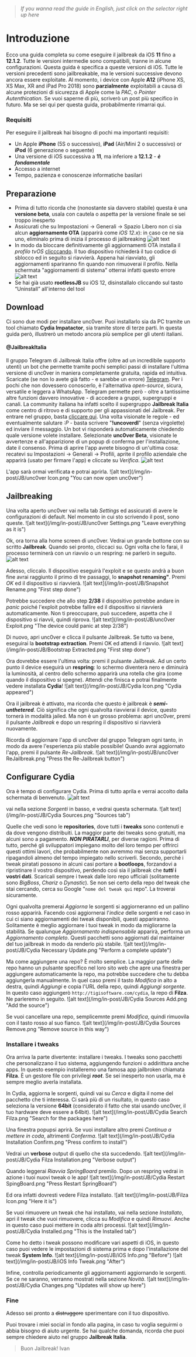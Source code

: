﻿> *If you wanna read the guide in English, just click on the selector right up here*

# Introduzione

Ecco una guida completa su come eseguire il jailbreak da iOS **11** fino a **12.1.2**. Tutte le versioni intermedie sono compatibili, tranne in alcune configurazioni.
Questa guida è specifica a queste versioni di iOS. Tutte le versioni precedenti sono jailbreakable, ma le versioni successive devono ancora essere exploitate.
Al momento, i device con Apple **A12** (iPhone XS, XS Max, XR and iPad Pro 2018) sono **parzialmente** exploitabili a causa di alcune protezioni di sicurezza di Apple come la *PAC*, o *Pointer Autenthication*. Se vuoi saperne di più, scriverò un post più specifico in futuro. Ma se sei qui per questa guida, probabilmente rimarrai qui.

### Requisiti

Per eseguire il jailbreak hai bisogno di pochi ma importanti requisiti:
* Un Apple **iPhone** (5S o successivo), **iPad** (Air/Mini 2 o successivo) or **iPod** (6 generazione o seguente)
* Una versione di iOS successiva a **11**, ma inferiore a **12.1.2** - ***è fondamentale***
* Accesso a internet
* Tempo, pazienza e conoscenze informatiche basilari

## Preparazione

* Prima di tutto ricorda che (nonostante sia davvero stabile) questa è una **versione beta**, usala con cautela o aspetta per la versione finale se sei troppo inesperto
* Assicurati che su Impostazioni → Generali → Spazio Libero non ci sia alcun **aggiornamento OTA** (apparirà come *iOS 12.x*): in caso ce ne sia uno, eliminalo prima di inizia il processo di jailbreaking
![alt text](/img/in-post/JB/iStorage.png "Check for the OTA in here")
* In modo da bloccare definitivamente gli aggiornamenti OTA installa il *profilo tvOS* [clicccando](https://raw.githubusercontent.com/Jwhite077/NOOTA/master/tvOS_12_Beta_Profile.mobileconfig). Il tuo dispositivo richiederà il tuo codice di sblocco ed in seguito si riavvierà. Appena hai riavviato, gli aggiornamenti spariranno fin quando non rimuoverai il profilo. Nella schermata "aggiornamenti di sistema" otterrai infatti questo errore
![alt text](/img/in-post/JB/tvOS.png "Install the tvOS profile")
* Se hai già usato **rootlessJB** su iOS 12, disinstallalo cliccando sul tasto “Uninstall” all'interno del tool

## Download

Ci sono due modi per installare unc0ver. Puoi installarlo sia da PC tramite un tool chiamato **Cydia Impatactor**, sia tramite store di terze parti. In questa guida però, illustrerò un metodo ancora più semplice per gli utenti italiani.

#### @JailbreakItalia

Il gruppo Telegram di Jailbreak Italia offre (oltre ad un incredibile supporto utenti) un bot che permette tramite pochi semplici passi di installare l'ultima versione di unc0ver in maniera completamente gratuita, rapida ed intuitiva.
Scaricate (se non lo avete già fatto - e sarebbe un errore) [Telegram](https://itunes.apple.com/it/app/telegram-messenger/id686449807?l=en&mt=8). Per i pochi che non dovessero conoscerlo, è l'alternativa *open-source*, sicura, versatile e leggera a WhatsApp. Telegram permette però - oltre a tantissime altre funzioni davvero innovative - di accedere a gruppi, supergruppi e canali. La community italiana ha infatti scelto il supergruppo **Jailbreak Italia** come centro di ritrovo e di supporto per gli appassionati del Jailbreak.
Per entrare nel gruppo, basta [cliccare qui](https://t.me/JailbreakItalia).
Una volta visionate le regole - ed eventualmente salutare *:P* - basta scrivere "**!uncoverdl**" (senza virgolette) ed inviare il messaggio. Un bot vi risponderà automaticamente chiedendo quale versione volete installare. Selezionate **unc0ver Beta**, visionate le avvertenze e all'apparizione di un popup di conferma per l'installazione, date il consenso.
Prima di aprire l'app avrete bisogno di un'ultima cosa: recatevi su Impostazioni → Generali → Profili, aprite il profilo aziendale che apparirà (usato per firmare l'app) e cliccate su *Verifica*.
![alt text](/img/in-post/JB/Profiles.png "Trust the profile")

L'app sarà ormai verificata e potrai aprirla.
![alt text](/img/in-post/JB/unc0ver Icon.png "You can now open unc0ver")

## Jailbreaking

Una volta aperto unc0ver vai nella tab *Settings* ed assicurati di avere le configurazioni di default. Nel momento in cui sto scrivendo il post, sono queste.
![alt text](/img/in-post/JB/unc0ver Settings.png "Leave everything as it is")

Ok, ora torna alla home screen di unc0ver. Vedrai un grande bottone con su scritto **Jailbreak**. Quando sei pronto, cliccaci su. Ogni volta che lo farai, il processo terminerà con un riavvio o un respring: ne parlerò in seguito.
![alt text](/img/in-post/JB/unc0ver.png "Press the Jailbreak button")

Adesso, cliccalo. Il dispositivo eseguirà l'exploit e se questo andrà a buon fine avrai raggiunto il primo di tre passaggi, lo **snapshot renaming"**. Premi *OK* ed il dispositivo si riavvierà.
![alt text](/img/in-post/JB/Snapshot Rename.png "First step done")

Potrebbe succedere che allo step **2/38** il dispositivo potrebbe andare in *panic* poiché l'exploit potrebbe fallire ed il dispositivo si riavvierà automaticamente. Non ti preoccupare, può succedere, aspetta che il dispositivo si riavvii, quindi riprova.
![alt text](/img/in-post/JB/unc0ver Exploit.png "The device could panic at step 2/38")

Di nuovo, apri unc0ver e clicca il pulsante Jailbreak. Se tutto va bene, eseguirai la **bootstrap extraction**. Premi OK ed attendi il riavvio.
![alt text](/img/in-post/JB/Bootstrap Extracted.png "First step done")

Ora dovrebbe essere l'ultima volta: premi il pulsante Jailbreak. Ad un certo punto il device eseguirà un **respring**: lo schermo diventerà nero e diminuirà la luminosità, al centro dello schermo apparirà una rotella che gira (come quando il dispositivo si spegne). Attendi che finisca e potrai finalmente vedere installata **Cydia**!
![alt text](/img/in-post/JB/Cydia Icon.png "Cydia appeared")

Ora il jailbreak è attivato, ma ricorda che questo è jailbreak è ***semi-unthetered***. Ciò significa che ogni qualvolta riavvierai il device, questo tornerà in modalità jailed. Ma non è un grosso problema: apri unc0ver, premi il pulsante *Jailbreak* e dopo un respring il dispositivo si riavvierà nuovamente.

Ricorda di aggiornare l'app di unc0ver dal gruppo Telegram ogni tanto, in modo da avere l'esperienza più stabile possibile! Quando avrai aggiornato l'app, premi il pulsante *Re-Jailbreak*.
![alt text](/img/in-post/JB/unc0ver ReJailbreak.png "Press the Re-Jailbreak button")

## Configurare Cydia

Ora è tempo di configurare Cydia. Prima di tutto aprila e verrai accolto dalla schermata di benvenuto.
![alt text](/img/in-post/JB/Cydia.png "Welcome")

vai nella sezione *Sorgenti* in basso, e vedrai questa schermata.
![alt text](/img/in-post/JB/Cydia Sources.png "Sources tab")

Quelle che vedi sono le **repositories**, dove tutti i **tweaks** sono contenuti e da dove vengono distribuiti. La maggior parte dei tweaks sono gratuiti, ma alcuni sono a pagamento. ***NON PIRATARLI***, per diverse ragioni. Prima di tutto, perché gli sviluppatori impiegano molto del loro tempo per offrirci questi ottimi lavori, che probabilmente non avremmo mai senza supportarli ripagandoli almeno del tempo impiegato nello scriverli. Secondo, perché i tweak piratati possono in alcuni casi portare a **bootloops**, forzandovi a ripristinare il vostro dispositivo, perdendo così sia il jailbreak che ***tutti*** **i vostri dati**. Scaricali sempre i tweak dalle loro repo ufficiali (solitamente sono *BigBoss*, *Chariz* o *Dynastic*). Se non sei certo della repo del tweak che stai cercando, cerca su Google "`nome del tweak qui` repo". La troverai sicuramente.

Ogni qualvolta premerai *Aggiorna* le sorgenti si aggiorneranno ed un pallino rosso apparirà. Facendo così aggiornerai l'*indice* delle sorgenti e nel caso in cui ci siano aggiornamenti dei tweak disponibili, questi appariranno. Solitamente è meglio aggiornare i tuoi tweak in modo da migliorarne la stabilità. Se qualunque *Aggiornamento indispensabile* apparirà, performa un *Aggiornamento completo*. Questi pacchetti sono aggiornati dal maintainer del tuo jailbreak in modo da renderlo più stabile.
![alt text](/img/in-post/JB/Cydia Necessary Update.png "Perform a complete update")

Ma come aggiungere una repo? È molto semplice. La maggior parte delle repo hanno un pulsante specifico nel loro sito web che apre una finestra per aggiungere automaticamente la repo, ma potrebbe succedere che tu debba aggiungerla manualmente. In quel caso premi il tasto *Modifica* in alto a destra, quindi *Aggiungi* e copia l'URL della repo, quindi *Aggiungi sorgente*. In questo caso aggiungerò `http://tigisoftware.com/cydia`, la repo di **Filza**. Ne parleremo in seguito.
![alt text](/img/in-post/JB/Cydia Sources Add.png "Add the source")

Se vuoi cancellare una repo, semplicemnte premi *Modifica*, quindi rimuovila con il tasto rosso al suo fianco.
![alt text](/img/in-post/JB/Cydia Sources Remove.png "Remove source in this way")

### Installare i tweaks

Ora arriva la parte divertente: installare i tweaks. I tweaks sono pacchetti che personalizzano il tuo sistema, aggiungendo funzioni o addirittura anche apps. In questo esempio installeremo una famosa app jailbroken chiamata **Filza**. È un gestore file con privilegi ***root***. Se sei inesperto non usarla, ma è sempre meglio averla installata.

In Cydia, aggiorna le sorgenti, quindi vai su *Cerca* e digita il nome del pacchetto che ti interessa. Ci sarà più di un risultato, in questo caso seleziona la versione **64bit** (considerato il fatto che stai usando unc0ver, il tuo hardware deve essere a 64bit).
![alt text](/img/in-post/JB/Cydia Search Filza.png "Search for the packages here")

Una finestra popupsi aprirà. Se vuoi installare altro premi *Continua a mettere in coda*, altrimenti *Conferma*.
![alt text](/img/in-post/JB/Cydia Installation Confirm.png "Press confirm to install")

Vedrai un **verbose** output di quello che sta succedendo.
![alt text](/img/in-post/JB/Cydia Filza Installation.png "Verbose output")

Quando leggerai *Riavvia SpringBoard* premilo. Dopo un respring vedrai in azione i tuoi nuovi tweak o le app!
![alt text](/img/in-post/JB/Cydia Restart SpingBoard.png "Press Restart SpringBoard")

Ed ora infatti dovresti vedere Filza installato.
![alt text](/img/in-post/JB/Filza Icon.png "Here it is")

Se vuoi rimuovere un tweak che hai installato, vai nella sezione *Installato*, apri il tweak che vuoi rimuovere, clicca su *Modifica* e quindi *Rimuovi*. Anche in questo caso puoi mettere in coda altri processi.
![alt text](/img/in-post/JB/Cydia Installed.png "This is the Installed tab")

Come ho detto i tweak possono modificare vari aspetti di iOS, in questo caso puoi vedere le impostazioni di sistema prima e dopo l'installazione del tweak **System Info**.
![alt text](/img/in-post/JB/iOS Info.png "Before")
![alt text](/img/in-post/JB/iOS Info Tweak.png "After")

Infine, controlla periodicamente gli aggiornamenti aggiornando le sorgenti. Se ce ne saranno, verranno mostrati nella sezione *Novità*.
![alt text](/img/in-post/JB/Cydia Changes.png "Updates will show up here")

### Fine

Adesso sei pronto a ~~distruggere~~ sperimentare con il tuo dispositivo.

Puoi trovare i miei social in fondo alla pagina, in caso tu voglia seguirmi o abbia bisogno di aiuto urgente. Se hai qualche domanda, ricorda che puoi sempre chiedere aiuto nel gruppo **Jailbreak Italia**.

> Buon Jailbreak!
> Ivan
